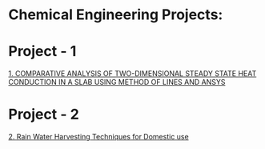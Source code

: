 # Chemical Engineering Projects:
<!DOCTYPE html>
<html >
  <head>
  </head>
  <body>
    <h1>Project - 1</h1>
<p><a href="projects/Report_Guide%20(1).pdf">1. COMPARATIVE ANALYSIS OF TWO-DIMENSIONAL STEADY STATE HEAT
CONDUCTION IN A SLAB USING METHOD OF LINES AND ANSYS</a></p>
<h1>Project - 2</h1>
<p><a href="projects/RWHT%20MINI-II.pdf">2. Rain Water Harvesting Techniques for Domestic use</a></p>
  </body>
</html>
